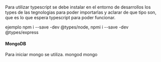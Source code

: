 Para utilizar typescript se debe instalar en el entorno de desarrollos los types de las tegnologias para poder importarlas y aclarar de que tipo son, que es lo que espera typescript para poder funcionar.

ejemplo npm i --save -dev @types/node, npmi i --save -dev @types/express


#### MongoDB

Para iniciar mongo se utiliza.
mongod
mongo
